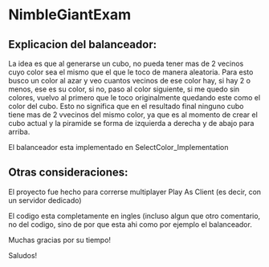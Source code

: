 # NimbleGiantExam

## Explicacion del balanceador:

La idea es que al generarse un cubo, no pueda tener mas de 2 vecinos cuyo color sea el mismo que el que le toco de manera aleatoria.
Para esto busco un color al azar y veo cuantos vecinos de ese color hay, si hay 2 o menos, ese es su color, si no, paso al 
color siguiente, si me quedo sin colores, vuelvo al primero que le toco originalmente quedando este como el color del cubo.
Esto no significa que en el resultado final ninguno cubo tiene mas de 2 vvecinos del mismo color, ya que es al momento de 
crear el cubo actual y la piramide se forma de izquierda a derecha y de abajo para arriba.

El balanceador esta implementado en SelectColor_Implementation


## Otras consideraciones:

El proyecto fue hecho para correrse multiplayer Play As Client (es decir, con un servidor dedicado)

El codigo esta completamente en ingles (incluso algun que otro comentario, no del codigo, sino de por que esta ahi
como por ejemplo el balanceador.

Muchas gracias por su tiempo! 

Saludos!
